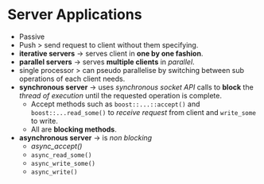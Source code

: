 # Server Applications

- Passive
- Push > send request to client without them specifying.
- **iterative servers** $\to$ serves client in **one by one fashion**.
- **parallel servers** $\to$ serves **multiple clients** in *parallel*.
- single processor > can pseudo parallelise by switching between sub operations of each client needs.
- **synchronous server** $\to$ uses *synchronous socket API* calls to **block** the *thread of execution* until the requested operation is complete.
  - Accept methods such as `boost::...::accept()` and `boost::...read_some()` to *receive request* from client and `write_some` to write.
  - All are **blocking methods**.
- **asynchronous server** $\to$ is *non blocking*
  - *async_accept()*
  - `async_read_some()`
  - `async_write_some()` 
  - `async_write()` 